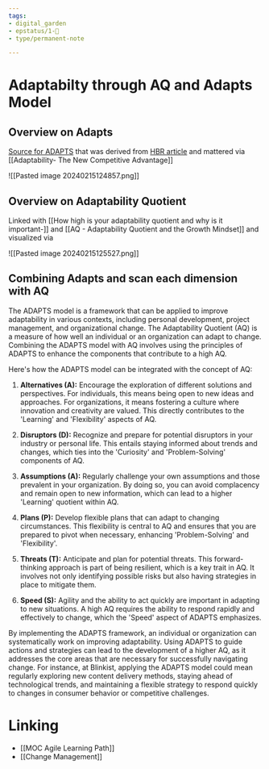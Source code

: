 ```yaml
---
tags: 
- digital_garden
- epstatus/1-🌱
- type/permanent-note

---
```

# Adaptabilty through AQ and Adapts Model

## Overview on Adapts
[Source for ADAPTS](https://www.toprightthinking.com/2018/01/16/aq-adaptability-quotient-and-the-growth-mindset/) that was derived from [HBR article](https://hbr.org/2011/07/adaptability-the-new-competitive-advantage) and mattered via [[Adaptability- The New Competitive Advantage]]


![[Pasted image 20240215124857.png]]

## Overview on Adaptability Quotient
Linked with [[How high is your adaptability quotient and why is it important-]] and [[AQ - Adaptability Quotient and the Growth Mindset]] and visualized via

![[Pasted image 20240215125527.png]]

## Combining Adapts and scan each dimension with AQ 
The ADAPTS model is a framework that can be applied to improve adaptability in various contexts, including personal development, project management, and organizational change. The Adaptability Quotient (AQ) is a measure of how well an individual or an organization can adapt to change. Combining the ADAPTS model with AQ involves using the principles of ADAPTS to enhance the components that contribute to a high AQ.

Here's how the ADAPTS model can be integrated with the concept of AQ:

1. **Alternatives (A):** Encourage the exploration of different solutions and perspectives. For individuals, this means being open to new ideas and approaches. For organizations, it means fostering a culture where innovation and creativity are valued. This directly contributes to the 'Learning' and 'Flexibility' aspects of AQ.

2. **Disruptors (D):** Recognize and prepare for potential disruptors in your industry or personal life. This entails staying informed about trends and changes, which ties into the 'Curiosity' and 'Problem-Solving' components of AQ.

3. **Assumptions (A):** Regularly challenge your own assumptions and those prevalent in your organization. By doing so, you can avoid complacency and remain open to new information, which can lead to a higher 'Learning' quotient within AQ.

4. **Plans (P):** Develop flexible plans that can adapt to changing circumstances. This flexibility is central to AQ and ensures that you are prepared to pivot when necessary, enhancing 'Problem-Solving' and 'Flexibility'.

5. **Threats (T):** Anticipate and plan for potential threats. This forward-thinking approach is part of being resilient, which is a key trait in AQ. It involves not only identifying possible risks but also having strategies in place to mitigate them.

6. **Speed (S):** Agility and the ability to act quickly are important in adapting to new situations. A high AQ requires the ability to respond rapidly and effectively to change, which the 'Speed' aspect of ADAPTS emphasizes.

By implementing the ADAPTS framework, an individual or organization can systematically work on improving adaptability. Using ADAPTS to guide actions and strategies can lead to the development of a higher AQ, as it addresses the core areas that are necessary for successfully navigating change. For instance, at Blinkist, applying the ADAPTS model could mean regularly exploring new content delivery methods, staying ahead of technological trends, and maintaining a flexible strategy to respond quickly to changes in consumer behavior or competitive challenges.
# Linking
+ [[MOC Agile Learning Path]]
+ [[Change Management]]


